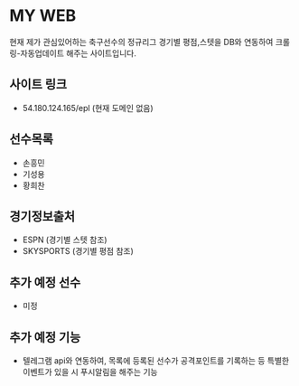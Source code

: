 #  MY WEB
현재 제가 관심있어하는 축구선수의 정규리그 경기별 평점,스텟을 DB와 연동하여 크롤링-자동업데이트 해주는 사이트입니다.

## 사이트 링크
* 54.180.124.165/epl   (현재 도메인 없음)

## 선수목록
* 손흥민
* 기성용
* 황희찬 

## 경기정보출처
* ESPN (경기별 스텟 참조)
* SKYSPORTS (경기별 평점 참조)

## 추가 예정 선수
* 미정


## 추가 예정 기능
* 텔레그램 api와 연동하여, 목록에 등록된 선수가 공격포인트를 기록하는 등 특별한 이벤트가 있을 시 푸시알림을 해주는 기능
